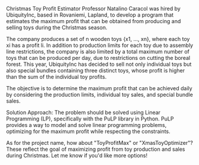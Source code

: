 Christmas Toy Profit Estimator
Professor Natalino Caracol was hired by UbiquityInc, based in Rovaniemi, Lapland, to develop a program that estimates the maximum profit that can be obtained from producing and selling toys during the Christmas season.

The company produces a set of n wooden toys {x1, ..., xn}, where each toy xi has a profit li. In addition to production limits for each toy due to assembly line restrictions, the company is also limited by a total maximum number of toys that can be produced per day, due to restrictions on cutting the boreal forest. This year, UbiquityInc has decided to sell not only individual toys but also special bundles containing three distinct toys, whose profit is higher than the sum of the individual toy profits.

The objective is to determine the maximum profit that can be achieved daily by considering the production limits, individual toy sales, and special bundle sales.

Solution Approach:
The problem should be solved using Linear Programming (LP), specifically with the PuLP library in Python. PuLP provides a way to model and solve linear programming problems, optimizing for the maximum profit while respecting the constraints.

As for the project name, how about "ToyProfitMax" or "XmasToyOptimizer"? These reflect the goal of maximizing profit from toy production and sales during Christmas. Let me know if you'd like more options!
